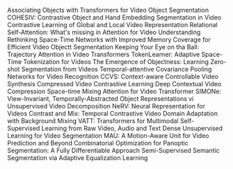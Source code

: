 Associating Objects with Transformers for Video Object Segmentation
COHESIV: Contrastive Object and Hand Embedding Segmentation in Video
Contrastive Learning of Global and Local Video Representation
Relational Self-Attention: What's missing in Attention for Video Understanding
Rethinking Space-Time Networks with Improved Memory Coverage for Efficient Video Objectt Segmentation
Keeping Your Eye on tha Ball: Trajectory Attention in Video Transformers
TokenLearner: Adaptive Space-Time Tokenization for Videos
The Emergence of Objectness: Learning Zero-shot Segmentation from Videos
Temporal-attentive Covariance Pooling Networks for Video Recognition
CCVS: Context-aware Controllable Video Synthesis
Compressed Video Contrastive Learning
Deep Contextual Video Compression
Space-time Mixing Attention for Video Transformer
SIMONe: View-Invariant, Temporally-Abstracted Object Representations vi Unsupervised Video Decomposition
NeRV: Neural Representation for Videos
Contrast and Mix: Temporal Contrastive Video Domain Adaptation with Background Mixing
VATT: Transformers for Multimodal Self-Supervised Learning from Raw Video, Audio and Text
Dense Unsupervised Learning for Video Segmentation
MAU: A Motion-Aware Unit for Video Prediction and Beyond
Combinatorial Optimization for Panoptic Segmentation: A Fully Differentiable Approach
Semi-Supervised Semantic Segmentation via Adaptive Equalization Learning

